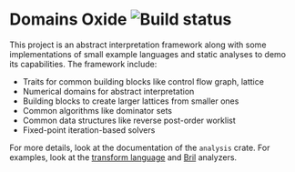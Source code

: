# Domains Oxide ![Build status](https://github.com/Xazax-hun/domains-oxide/actions/workflows/rust.yml/badge.svg)

This project is an abstract interpretation framework along with some implementations
of small example languages and static analyses to demo its capabilities.
The framework include:
* Traits for common building blocks like control flow graph, lattice
* Numerical domains for abstract interpretation
* Building blocks to create larger lattices from smaller ones
* Common algorithms like dominator sets
* Common data structures like reverse post-order worklist
* Fixed-point iteration-based solvers

For more details, look at the documentation of the `analysis` crate.
For examples, look at the [transform language](transform-driver/README.md)
and [Bril](bril-driver/README.md) analyzers.
